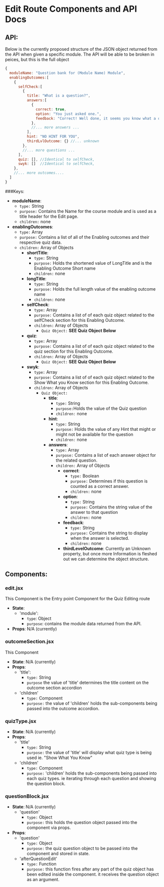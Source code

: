 # Edit Route Components and API Docs

## API:
Below is the currently proposed structure of the JSON object returned from the API when given
a specific module. The API will be able to be broken in peices, but this is the full object

```javascript
{
  moduleName: "Question bank for (Module Name) Module",
  enablingOutcomes:[
    {
      selfCheck:[
        {
          title: "What is a question?",
          answers:[
            {
              correct: true,
              option: "You just asked one.",
              feedback: "Correct! Well done, it seems you know what a question is"
            },
            //... more answers ...
          ],
          hint: "NO HINT FOR YOU",
          thirdLvlOutcome: {} //... unknown
        },
        //... more questions ...
      ],
      quiz: [], //Identical to selfCheck,
      swyk: []  //Identical to selfCheck,
    },
    //... more outcomes....
  ]
}
```
###Keys:
  * **moduleName**:
    * `type:` String
    * `purpose:` Contains the Name for the course module and is used as a title header for the Edit page.
    * `children:` none
  * **enablingOutcomes**:
    * `type:` Array
    * `purpose:` Contains a list of all of the Enabling outcomes and their respective quiz data.
    * `children:` Array of Objects
      * **shortTitle**:
        * `type:` String
        * `purpose:` Holds the shortened value of LongTitle and is the Enabling Outcome Short name
        * `children:` none
      * **longTitle**:
        * `type:`  String
        * `purpose:` Holds the full length value of the enabling outcome name
        * `children:` none
      * **selfCheck**:
        * `type:`  Array        
        * `purpose:` Contains a list of of each quiz object related to the selfCheck section for this Enabling Outcome.
        * `children:` Array of Objects
          * `Quiz Object:` **SEE Quiz Object Below**
      * **quiz**:
        * `type:`  Array
        * `purpose:` Contains a list of of each quiz object related to the quiz section for this Enabling Outcome.
        * `children:` Array of Objects
          * `Quiz Object:` **SEE Quiz Object Below**
      * **swyk**:
        * `type:`  Array
        * `purpose:` Contains a list of of each quiz object related to the Show What you Know section for this Enabling Outcome.
        * `children:` Array of Objects
          * `Quiz Object:`
            * **title**:  
              * `type:` String
              * `purpose:`Holds the value of the Quiz question
              * `children:` none
            * **hint**:
              * `type:` String
              * `purpose:` Holds the value of any Hint that might or might not be available for the question
              * `children:` none
            * **answers**:
              * `type:` Array
              * `purpose:` Contains a list of each answer object for the related question.
              * `children:` Array of Objects
                * **correct**:
                  * `type:` Boolean
                  * `purpose:` Determines if this question is counted as a correct answer.
                  * `children:` none
                * **option**:
                  * `type:` String
                  * `purpose:` Contains the string value of the answer to that question
                  * `children:` none
                * **feedback**:
                  * `type:` String
                  * `purpose:` Contains the string to display when the answer is selected.
                  * `children:` none
                * **thirdLevelOutcome**: Currently an Unknown property, but once more Information is fleshed out we can determine the object structure.
                            
## Components:

### edit.jsx
This Component is the Entry point Component for the Quiz Editing route

* **State**:
  * 'module':
    * `type`: Object
    * `purpose`: contains the module data returned from the API. 
* **Props**: N/A (currently)

### outcomeSection.jsx
This Component

* **State**: N/A (currently)
* **Props**:
  * 'title':
    * `type:` String
    * `purpose` the value of 'title' determines the title content on the outcome section accordion
  * 'children'
    * `type:` Component
    * `purpose:` the value of 'children' holds the sub-components being passed into the outcome accordion.

### quizType.jsx

* **State**: N/A (currently)
* **Props**:
  * 'title'
    * `type:` String
    * `purpose:` the value of 'title' will display what quiz type is being used ie. "Show What You Know"
  * 'children'
    * `type:` Component
    * `purpose:` 'children' holds the sub-components being passed into each quiz types. ie iterating through each question and showing the question block.

### questionBlock.jsx

* **State**: N/A (currently)
    * 'question'
      * `type:` Object
      * `purpose:` this holds the question object passed into the component via props.
* **Props**:
    * 'question'
      * `type:` Object
      * `purpose:` the quiz question object to be passed into the component and stored in state.
    * 'afterQuestionEdit'
      * `type:` Function
      * `purpose:` this function fires after any part of the quiz object has been edited inside the component. it receives the question object as an argument.